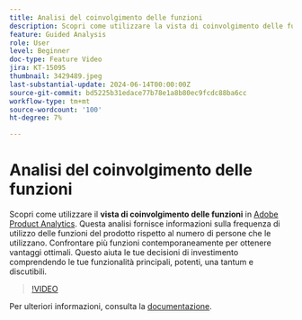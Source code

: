 ```yaml
---
title: Analisi del coinvolgimento delle funzioni
description: Scopri come utilizzare la vista di coinvolgimento delle funzioni in Adobe Product Analytics. Questa analisi fornisce informazioni sulla frequenza di utilizzo delle funzioni del prodotto rispetto al numero di persone che le utilizzano.
feature: Guided Analysis
role: User
level: Beginner
doc-type: Feature Video
jira: KT-15095
thumbnail: 3429489.jpeg
last-substantial-update: 2024-06-14T00:00:00Z
source-git-commit: bd5225b31edace77b78e1a8b80ec9fcdc88ba6cc
workflow-type: tm+mt
source-wordcount: '100'
ht-degree: 7%

---
```


# Analisi del coinvolgimento delle funzioni

Scopri come utilizzare il **vista di coinvolgimento delle funzioni** in [Adobe Product Analytics](../../adobe-product-analytics/adobe-product-analytics-overview.md). Questa analisi fornisce informazioni sulla frequenza di utilizzo delle funzioni del prodotto rispetto al numero di persone che le utilizzano. Confrontare più funzioni contemporaneamente per ottenere vantaggi ottimali. Questo aiuta le tue decisioni di investimento comprendendo le tue funzionalità principali, potenti, una tantum e discutibili.

>[!VIDEO](https://video.tv.adobe.com/v/3429489/&learn=on)

Per ulteriori informazioni, consulta la [documentazione](https://experienceleague.adobe.com/en/docs/analytics-platform/using/guided-analysis/feature-matrix/engagement).
